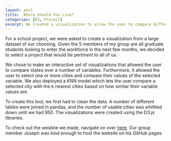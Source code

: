 ```yaml
---
layout: post
title:  Where Should You Live?
categories: [D3, Project]
excerpt: We created a visualization to allow the user to compare different states and cities based on a number of criteria. 
---
```


For a school project, we were asked to create a visualization from a large dataset of our choosing. Given the 5 members of my group are all graduate students looking to enter the workforce in the next few months, we decided to select a project that would be pertinent to all of us.

We chose to make an interactive set of visualizations that allowed the user to compare states over a number of variables. Furthermore, it allowed the user to select one or more cities and compare their values of the selected variable. We also deployed a KNN model which lets the user compare a selected city with the k nearest cities based on how similar their variable values are. 

To create this tool, we first had to clean the data. A number of different tables were joined in pandas, and the number of usable cities was whittled down until we had 950. The visualizations were created using the D3.js libraries. 

To check out the wesbite we made, navigate on over [here](https://josephgeibig.github.io/CityFinder/). Our group member Joseph was kind enough to host the website on his GitHub pages. 